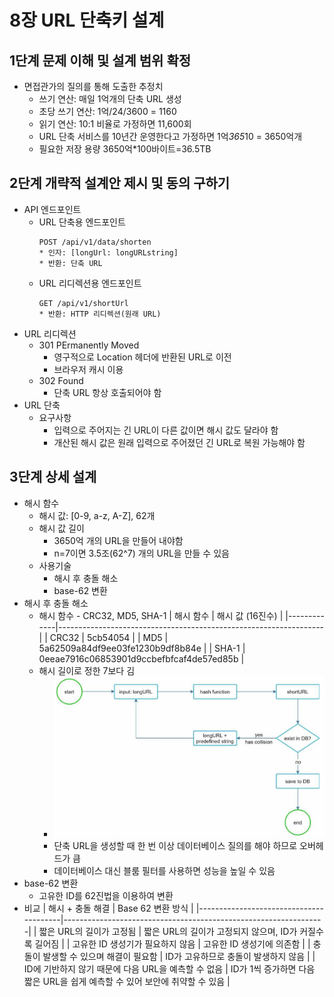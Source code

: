 # 8장 URL 단축키 설계
## 1단계 문제 이해 및 설계 범위 확정
* 면접관가의 질의를 통해 도출한 추정치
    - 쓰기 연산: 매일 1억개의 단축 URL 생성
    - 초당 쓰기 연산: 1억/24/3600 = 1160
    - 읽기 연산: 10:1 비율로 가정하면 11,600회
    - URL 단축 서비스를 10년간 운영한다고 가정하면 1억*365*10 = 3650억개
    - 필요한 저장 용량 3650억*100바이트=36.5TB
## 2단계 개략적 설계안 제시 및 동의 구하기
* API 엔드포인트
    - URL 단축용 엔드포인트
        ```
        POST /api/v1/data/shorten
        * 인자: [longUrl: longURLstring]
        * 반환: 단축 URL
        ```
    - URL 리디렉션용 엔드포인트
        ```
        GET /api/v1/shortUrl
        * 반환: HTTP 리디렉션(원래 URL)
        ```
* URL 리디렉션
    - 301 PErmanently Moved
        - 영구적으로 Location 헤더에 반환된 URL로 이전
        - 브라우저 캐시 이용
    - 302 Found
        - 단축 URL 항상 호출되어야 함
* URL 단축
    - 요구사항
        - 입력으로 주어지는 긴 URL이 다른 값이면 해시 값도 달라야 함
        - 개산된 해시 값은 원래 입력으로 주어졌던 긴 URL로 복원 가능해야 함
## 3단계 상세 설계
* 해시 함수
    - 해시 값: [0-9, a-z, A-Z], 62개
    - 해시 값 길이
        - 3650억 개의 URL을 만들어 내야함
        - n=7이면 3.5조(62^7) 개의 URL을 만들 수 있음
    - 사용기술
        - 해시 후 충돌 해소
        - base-62 변환
* 해시 후 충돌 해소
    - 해시 함수 - CRC32, MD5, SHA-1
    | 해시 함수   | 해시 값 (16진수)                                                  |
    |-------------|------------------------------------------------------------------|
    | CRC32       | 5cb54054                                                         |
    | MD5         | 5a62509a84df9ee03fe1230b9df8b84e                                 |
    | SHA-1       | 0eeae7916c06853901d9ccbefbfcaf4de57ed85b                         |
    - 해시 길이로 정한 7보다 김
        - ![](images/08/8-5.png)
        - 단축 URL을 생성할 때 한 번 이상 데이터베이스 질의를 해야 하므로 오버헤드가 큼
        - 데이터베이스 대신 블룸 필터를 사용하면 성능을 높일 수 있음
* base-62 변환
    - 고유한 ID를 62진법을 이용하여 변환
* 비교
| 해시 + 충돌 해결                          | Base 62 변환 방식                                                |
|----------------------------------------|-----------------------------------------------------------------|
| 짧은 URL의 길이가 고정됨                     | 짧은 URL의 길이가 고정되지 않으며, ID가 커질수록 길어짐                   |
| 고유한 ID 생성기가 필요하지 않음              | 고유한 ID 생성기에 의존함                                          |
| 충돌이 발생할 수 있으며 해결이 필요함          | ID가 고유하므로 충돌이 발생하지 않음                                 |
| ID에 기반하지 않기 때문에 다음 URL을 예측할 수 없음 | ID가 1씩 증가하면 다음 짧은 URL을 쉽게 예측할 수 있어 보안에 취약할 수 있음 |
